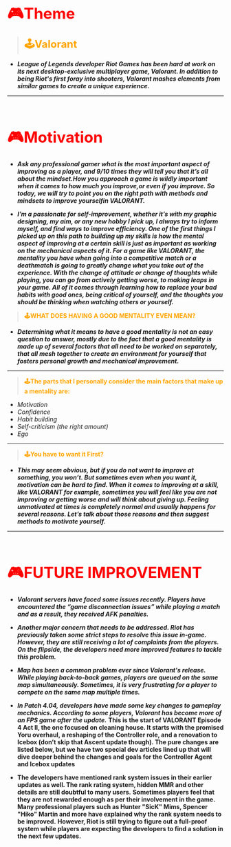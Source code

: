 # <b><span style="color: red ; font-size: 2.2rem;">**🎮Theme**</span></b>
> <b><span style="color: orange ; font-size: 1.5rem;">**🕹️Valorant**</span></b>

* **_League of Legends developer Riot Games has been hard at work on its next desktop-exclusive multiplayer game, Valorant. In addition to being Riot's first foray into shooters, Valorant mashes elements from similar games to create a unique experience._**
---

<br>

# <b><span style="color: red ; font-size: 2.2rem;">**🎮Motivation**</span></b>

* **_Ask any professional gamer what is the most important aspect of improving as a player, and 9/10 times they will tell you that it’s all about the mindset.How you approach a game is wildly important when it comes to how much you improve,or even if you improve. So today, we will try to point you on the right path with methods and mindsets to improve yourselfin VALORANT._**

* **_I’m a passionate for self-improvement, whether it’s with my graphic designing, my aim, or any new hobby I pick up, I always try to inform myself, and find ways to improve efficiency. One of the first things I picked up on this path to building up my skills is how the mental aspect of improving at a certain skill is just as important as working on the mechanical aspects of it. For a game like VALORANT, the mentality you have when going into a competitive match or a deathmatch is going to greatly change what you take out of the experience. With the change of attitude or change of thoughts while playing, you can go from actively getting worse, to making leaps in your game. All of it comes through learning how to replace your bad habits with good ones, being critical of yourself, and the thoughts you should be thinking when watching others or yourself._**


> <b><span style="color: orange ; font-size: 15.rem;">**🕹️WHAT DOES HAVING A GOOD MENTALITY EVEN MEAN?**</span></b>

* **_Determining what it means to have a good mentality is not an easy question to answer, mostly due to the fact that a good mentality is made up of several factors that all need to be worked on separately, that all mesh together to create an environment for yourself that fosters personal growth and mechanical improvement._**

---
> <b><span style="color: orange ; font-size: 15.rem;">**🕹️The parts that I personally consider the main factors that make up a mentality are:**</span></b>


* *_Motivation_*
* *Confidence*
* *Habit building*
* *Self-criticism (the right amount)*
* *Ego*
---
> <b><span style="color: orange ; font-size: 15.rem;">**🕹️You have to want it First?**</span></b>

* **_This may seem obvious, but if you do not want to improve at something, you won’t. But sometimes even when you want it, motivation can be hard to find. When it comes to improving at a skill, like VALORANT for example, sometimes you will feel like you are not improving or getting worse and will think about giving up. Feeling unmotivated at times is completely normal and usually happens for several reasons. Let’s talk about those reasons and then suggest methods to motivate yourself._**

---
<br>

# <b><span style="color: red ; font-size: 2.2rem;">**🎮FUTURE IMPROVEMENT**</span></b>

* **_Valorant servers have faced some issues recently. Players have encountered the “game disconnection issues” while playing a match and as a result, they received AFK penalties._**

* **_Another major concern that needs to be addressed. Riot has previously taken some strict steps to resolve this issue in-game. However, they are still receiving a lot of complaints from the players. On the flipside, the developers need more improved features to tackle this problem._**

* **_Map has been a common problem ever since Valorant's release. While playing back-to-back games, players are queued on the same map simultaneously. Sometimes, it is very frustrating for a player to compete on the same map multiple times._**

* **_In Patch 4.04, developers have made some key changes to gameplay mechanics. According to some players, Valorant has become more of an FPS game after the update._**
**This is the start of VALORANT Episode 4 Act II, the one focused on cleaning house. It starts with the promised Yoru overhaul, a reshaping of the Controller role, and a renovation to Icebox (don’t skip that Ascent update though).
The pure changes are listed below, but we have two special dev articles lined up that will dive deeper behind the changes and goals for the Controller Agent and Icebox updates**

* **The developers have mentioned rank system issues in their earlier updates as well. The rank rating system, hidden MMR and other details are still doubtful to many users.**
**Sometimes players feel that they are not rewarded enough as per their involvement in the game. Many professional players such as Hunter "SicK" Mims, Spencer "Hiko" Martin and more have explained why the rank system needs to be improved.**
**However, Riot is still trying to figure out a full-proof system while players are expecting the developers to find a solution in the next few updates.**